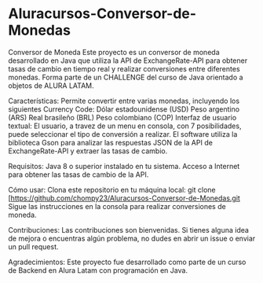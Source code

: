 # Aluracursos-Conversor-de-Monedas
Conversor de Moneda
Este proyecto es un conversor de moneda desarrollado en Java que utiliza la API de ExchangeRate-API para obtener tasas de cambio en tiempo real y realizar conversiones entre diferentes monedas. Forma parte de un CHALLENGE del curso de Java orientado a objetos de ALURA LATAM.

Características:
Permite convertir entre varias monedas, incluyendo los siguientes Currency Code:
Dólar estadounidense (USD)
Peso argentino (ARS)
Real brasileño (BRL)
Peso colombiano (COP)
Interfaz de usuario textual: El usuario, a travez de un menu en consola, con 7 posibilidades, puede seleccionar el tipo de conversión a realizar.
El software utiliza la biblioteca Gson para analizar las respuestas JSON de la API de ExchangeRate-API y extraer las tasas de cambio.

Requisitos:
Java 8 o superior instalado en tu sistema.
Acceso a Internet para obtener las tasas de cambio de la API.

Cómo usar:
Clona este repositorio en tu máquina local:
git clone [https://github.com/chompy23/Aluracursos-Conversor-de-Monedas.git
Sigue las instrucciones en la consola para realizar conversiones de moneda.

Contribuciones:
Las contribuciones son bienvenidas. Si tienes alguna idea de mejora o encuentras algún problema, no dudes en abrir un issue o enviar un pull request.

Agradecimientos:
Este proyecto fue desarrollado como parte de un curso de Backend en Alura Latam con programación en Java.
